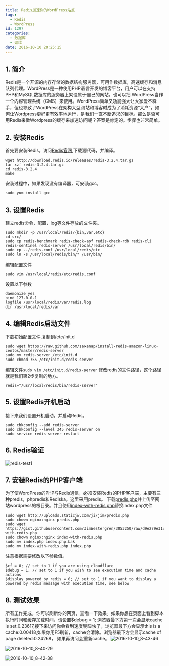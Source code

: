 ```yaml
---
title: Redis加速你的WordPress站点
tags:
  - Redis
  - WordPress
id: 1297
categories:
  - 数据库
  - 运维
date: 2016-10-10 20:25:15
---
```

## 1. 简介
Redis是一个开源的内存存储的数据结构服务器，可用作数据库，高速缓存和消息队列代理。WordPress是一种使用PHP语言开发的博客平台，用户可以在支持PHP和MySQL数据库的服务器上架设属于自己的网站。也可以把 WordPress当作一个内容管理系统（CMS）来使用。WordPress简单又功能强大让大家爱不释手，但也导致了WordPress在架构大型网站和博客时成为了消耗资源“大户”，如何让Wordpress更好更有效率地运行，是我们一直不断追求的目标。那么是否可用Redis来做Wordpress的缓存来加速访问呢？答案是肯定的。步骤也非常简单。

## 2. 安装Redis
首先要安装Redis。访问[Redis官网](http://redis.io/download),下载源代码，并编译。

    wget http://download.redis.io/releases/redis-3.2.4.tar.gz
    tar xzf redis-3.2.4.tar.gz
    cd redis-3.2.4
    make
安装过程中，如果发现没有编译器，可安装gcc，
    
    sudo yum install gcc
    
## 3. 设置Redis
建立redis命令，配置，log等文件存放的文件夹。
    
    sudo mkdir -p /usr/local/redis/{bin,var,etc}
    cd src/
    sudo cp redis-benchmark redis-check-aof redis-check-rdb redis-cli redis-sentinel redis-server /usr/local/redis/bin/
    sudo cp ../redis.conf /usr/local/redis/etc
    sudo ln -s /usr/local/redis/bin/* /usr/bin/
    
编辑配置文件

    sudo vim /usr/local/redis/etc/redis.conf
    
设置以下参数
    
    daemonize yes
    bind 127.0.0.1
    logfile /usr/local/redis/var/redis.log
    dir /usr/local/redis/var
    
## 4. 编辑Redis启动文件
下载初始配置文件,复制到/etc/init.d
    
    sudo wget https://raw.github.com/saxenap/install-redis-amazon-linux-centos/master/redis-server
    sudo mv redis-server /etc/init.d
    sudo chmod 755 /etc/init.d/redis-server
编辑文件`sudo vim /etc/init.d/redis-server`
修改redis的文件路径，这个路径就是我们第2步复制的地方。
    
    redis="/usr/local/redis/bin/redis-server"
## 5. 设置Redis开机启动
接下来我们设置开机启动，并启动Redis。
    
    sudo chkconfig --add redis-server
    sudo chkconfig --level 345 redis-server on
    sudo service redis-server restart
## 6. Redis验证

![redis-test1](http://orufryv17.bkt.clouddn.com/wp-content/uploads/2016/10/redis-test1.jpg)

## 7. 安装Redis的PHP客户端
为了使WordPress的PHP与Redis通信，必须安装Redis的PHP客户端，主要有三种predis，phpredis和Rediska。这里采用predis。 下载[predis.php](https://uploads.staticjw.com/ji/jim/predis.php)并上传至网站wordpress的根目录。并且使用[index-with-redis.php](index-with-redis.php)替换index.php文件
    
    sudo wget http://uploads.staticjw.com/ji/jim/predis.php
    sudo chown nginx:nginx predis.php
    sudo wget https://gist.githubusercontent.com/JimWestergren/3053250/raw/d9e279e31cbee4a1520f59108a4418ae396b2dde/index-with-redis.php
    sudo chown nginx:nginx index-with-redis.php
    sudo mv index.php index.php.bak
    sudo mv index-with-redis.php index.php
注意根据需要修改以下参数值。
    
    $cf = 0; // set to 1 if you are using cloudflare
    $debug = 1; // set to 1 if you wish to see execution time and cache actions
    $display_powered_by_redis = 0; // set to 1 if you want to display a powered by redis message with execution time, see below

## 8. 测试效果
所有工作完成，你可以刷新你的网页，查看一下效果。如果你想在页面上看到脚本执行时间和缓存加载时间，请设置$debug = 1; 浏览器最下方第一次会显示cache is set:0.23617,接下来访问你会看到速度明显快了，浏览器最下方会显示this is a cache:0.00418,如果你用F5刷新，cache会清除。浏览器最下方会显示cache of page deleted:0.24268， 如果再访问会重新cache。
![2016-10-10_8-43-46](http://orufryv17.bkt.clouddn.com/wp-content/uploads/2016/10/2016-10-10_8-43-46.jpg)

![2016-10-10_8-40-29](http://orufryv17.bkt.clouddn.com/wp-content/uploads/2016/10/2016-10-10_8-40-29.jpg)

![2016-10-10_8-42-38](http://orufryv17.bkt.clouddn.com/wp-content/uploads/2016/10/2016-10-10_8-42-38.jpg)
